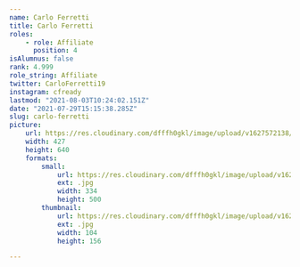 ```yaml
---
name: Carlo Ferretti
title: Carlo Ferretti
roles:
    - role: Affiliate
      position: 4
isAlumnus: false
rank: 4.999
role_string: Affiliate
twitter: CarloFerretti19
instagram: cfready
lastmod: "2021-08-03T10:24:02.151Z"
date: "2021-07-29T15:15:38.285Z"
slug: carlo-ferretti
picture:
    url: https://res.cloudinary.com/dfffh0gkl/image/upload/v1627572138/carlo_aa616e5d62.jpg
    width: 427
    height: 640
    formats:
        small:
            url: https://res.cloudinary.com/dfffh0gkl/image/upload/v1627572142/small_carlo_aa616e5d62.jpg
            ext: .jpg
            width: 334
            height: 500
        thumbnail:
            url: https://res.cloudinary.com/dfffh0gkl/image/upload/v1627572140/thumbnail_carlo_aa616e5d62.jpg
            ext: .jpg
            width: 104
            height: 156

---
```

